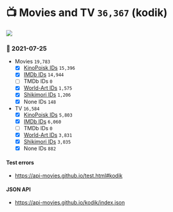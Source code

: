 # :tv: Movies and TV `36,367` (kodik)

<a href="https://API-Movies.github.io"><img src="https://API-Movies.github.io/banner.png?cache"></a>

### :date: 2021-07-25
- Movies `19,783`
  - [x] <a href="https://API-Movies.github.io/kodik/movie_kinopoisk_ids.json">KinoPoisk IDs</a> `15,396`
  - [x] <a href="https://API-Movies.github.io/kodik/movie_imdb_ids.json">IMDb IDs</a> `14,944`
  - [ ] TMDb IDs `0`
  - [x] <a href="https://API-Movies.github.io/kodik/movie_world_art_ids.json">World-Art IDs</a> `1,575`
  - [x] <a href="https://API-Movies.github.io/kodik/movie_shikimori_ids.json">Shikimori IDs</a> `1,206`
  - [x] None IDs `148`
- TV `16,584`
  - [x] <a href="https://API-Movies.github.io/kodik/tv_kinopoisk_ids.json">KinoPoisk IDs</a> `5,803`
  - [x] <a href="https://API-Movies.github.io/kodik/tv_imdb_ids.json">IMDb IDs</a> `6,060`
  - [ ] TMDb IDs `0`
  - [x] <a href="https://API-Movies.github.io/kodik/tv_world_art_ids.json">World-Art IDs</a> `3,831`
  - [x] <a href="https://API-Movies.github.io/kodik/tv_shikimori_ids.json">Shikimori IDs</a> `3,035`
  - [x] None IDs `882`
#### Test errors
- <a href='https://api-movies.github.io/test.html#kodik'>https://api-movies.github.io/test.html#kodik</a>
#### JSON API
- <a href='https://api-movies.github.io/kodik/index.json'>https://api-movies.github.io/kodik/index.json</a>
